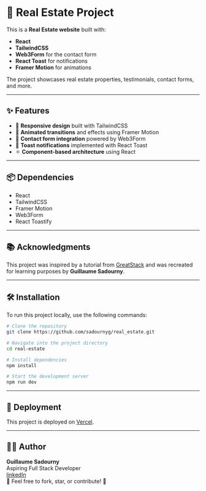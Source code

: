 # 🏡 **Real Estate Project**

This is a **Real Estate website** built with:

- **React**
- **TailwindCSS**
- **Web3Form** for the contact form
- **React Toast** for notifications
- **Framer Motion** for animations

The project showcases real estate properties, testimonials, contact forms, and more.

---

## ✨ **Features**

- 📱 **Responsive design** built with TailwindCSS
- 🎨 **Animated transitions** and effects using Framer Motion
- 📧 **Contact form integration** powered by Web3Form
- 🔔 **Toast notifications** implemented with React Toast
- ⚛️ **Component-based architecture** using React

---

## 📦 **Dependencies**

- React
- TailwindCSS
- Framer Motion
- Web3Form
- React Toastify

---

## 📚 **Acknowledgments**

This project was inspired by a tutorial from [GreatStack](https://greatstack.dev/) and was recreated for learning purposes by **Guillaume Sadourny**.

---

## 🛠️ **Installation**

To run this project locally, use the following commands:

```bash
# Clone the repository
git clone https://github.com/sadournyg/real_estate.git

# Navigate into the project directory
cd real-estate

# Install dependencies
npm install

# Start the development server
npm run dev
```

---

## 🚀 Deployment

This project is deployed on [Vercel](https://vercel.com).

---

## 🧑‍💻 Author

**Guillaume Sadourny**  
Aspiring Full Stack Developer  
[linkedIn](https://www.linkedin.com/in/guillaume-sadourny/)  
💬 Feel free to fork, star, or contribute! 🚀
